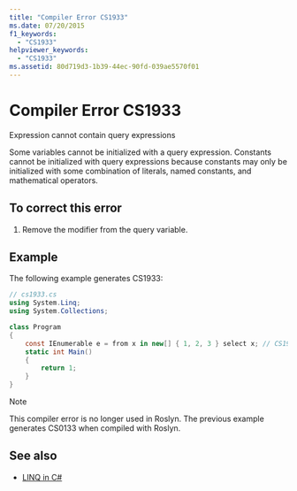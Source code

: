 ```yaml
---
title: "Compiler Error CS1933"
ms.date: 07/20/2015
f1_keywords: 
  - "CS1933"
helpviewer_keywords: 
  - "CS1933"
ms.assetid: 80d719d3-1b39-44ec-90fd-039ae5570f01
---
```

# Compiler Error CS1933

Expression cannot contain query expressions

 Some variables cannot be initialized with a query expression. Constants cannot be initialized with query expressions because constants may only be initialized with some combination of literals, named constants, and mathematical operators.

## To correct this error  

1. Remove the modifier from the query variable.

## Example

 The following example generates CS1933:

```csharp
// cs1933.cs
using System.Linq;
using System.Collections;

class Program
{
    const IEnumerable e = from x in new[] { 1, 2, 3 } select x; // CS1933
    static int Main()
    {
        return 1;
    }
}
```

> [!NOTE]
> This compiler error is no longer used in Roslyn. The previous example generates CS0133 when compiled with Roslyn.

## See also

- [LINQ in C#](../../linq/index.md)
